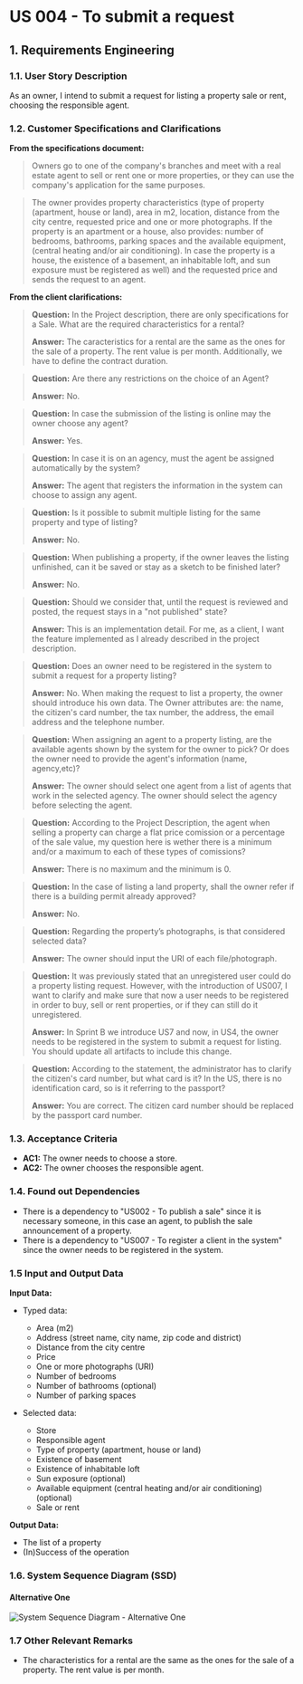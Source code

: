 # US 004 - To submit a request

## 1. Requirements Engineering


### 1.1. User Story Description

As an owner, I intend to submit a request for listing a property sale or rent, choosing the responsible agent.


### 1.2. Customer Specifications and Clarifications 


**From the specifications document:**

> Owners go to one of the company's branches and meet with a real estate agent to sell or rent one or more properties, or they can use the company's application for the same purposes.

> The owner provides property characteristics (type of property (apartment, house or land),
  area in m2, location, distance from the city centre, requested price and one or more photographs. 
  If the property is an apartment or a house, also provides: number of bedrooms, bathrooms, parking 
  spaces and the available equipment, (central heating and/or air conditioning). In case the property 
  is a house, the existence of a basement, an inhabitable loft, and sun exposure must be registered 
  as well) and the requested price and sends the request to an agent.


**From the client clarifications:**

> **Question:** In the Project description, there are only specifications for a Sale. What are the required characteristics for a rental?
>  
> **Answer:** The caracteristics for a rental are the same as the ones for the sale of a property. The rent value is per month. Additionally, we have to define the contract duration.


> **Question:** Are there any restrictions on the choice of an Agent?
>
> **Answer:** No.


> **Question:** In case the submission of the listing is online may the owner choose any agent?
>
> **Answer:** Yes.


> **Question:** In case it is on an agency, must the agent be assigned automatically by the system?
>
> **Answer:** The agent that registers the information in the system can choose to assign any agent.


> **Question:** Is it possible to submit multiple listing for the same property and type of listing?
>
> **Answer:** No.


> **Question:** When publishing a property, if the owner leaves the listing unfinished, can it be saved or stay as a sketch to be finished later?
>
> **Answer:** No.


> **Question:** Should we consider that, until the request is reviewed and posted, the request stays in a "not published" state?
>
> **Answer:** This is an implementation detail. For me, as a client, I want the feature implemented as I already described in the project description.


> **Question:** Does an owner need to be registered in the system to submit a request for a property listing?
>
> **Answer:** No. When making the request to list a property, the owner should introduce his own data. The Owner attributes are: the name, the citizen's card number, the tax number, the address, the email address and the telephone number.


> **Question:** When assigning an agent to a property listing, are the available agents shown by the system for the owner to pick? Or does the owner need to provide the agent's information (name, agency,etc)?
>
> **Answer:** The owner should select one agent from a list of agents that work in the selected agency. The owner should select the agency before selecting the agent.


> **Question:** According to the Project Description, the agent when selling a property can charge a flat price comission or a percentage of the sale value, my question here is wether there is a minimum and/or a maximum to each of these types of comissions?
>
> **Answer:** There is no maximum and the minimum is 0.


> **Question:** In the case of listing a land property, shall the owner refer if there is a building permit already approved?
>
> **Answer:** No.


> **Question:** Regarding the property’s photographs, is that considered selected data?
>
> **Answer:** The owner should input the URI of each file/photograph.


> **Question:**  It was previously stated that an unregistered user could do a property listing request. However, with the introduction of US007, I want to clarify and make sure that now a user needs to be registered in order to buy, sell or rent properties, or if they can still do it unregistered.
>
> **Answer:** In Sprint B we introduce US7 and now, in US4, the owner needs to be registered in the system to submit a request for listing. You should update all artifacts to include this change.


> **Question:** According to the statement, the administrator has to clarify the citizen's card number, but what card is it? In the US, there is no identification card, so is it referring to the passport?
>
> **Answer:** You are correct. The citizen card number should be replaced by the passport card number.


### 1.3. Acceptance Criteria


* **AC1:** The owner needs to choose a store.
* **AC2:** The owner chooses the responsible agent. 


### 1.4. Found out Dependencies


* There is a dependency to "US002 - To publish a sale" since it is necessary someone, in this case an agent, to publish the sale announcement of a property.
* There is a dependency to "US007 - To register a client in the system" since the owner needs to be registered in the system.


### 1.5 Input and Output Data


**Input Data:**

* Typed data:
	* Area (m2) 
	* Address (street name, city name, zip code and district)
	* Distance from the city centre
	* Price
	* One or more photographs (URI)
    * Number of bedrooms
    * Number of bathrooms (optional)
    * Number of parking spaces
	
* Selected data:
    * Store
    * Responsible agent
	* Type of property (apartment, house or land)
    * Existence of basement
    * Existence of inhabitable loft
    * Sun exposure (optional)
    * Available equipment (central heating and/or air conditioning) (optional)
    * Sale or rent


**Output Data:**
* The list of a property
* (In)Success of the operation

### 1.6. System Sequence Diagram (SSD)

#### Alternative One

![System Sequence Diagram - Alternative One](svg/us004-system-sequence-diagram-alternative-one-System_Sequence_Diagram__SSD____Alternative_One.svg)


### 1.7 Other Relevant Remarks

* The characteristics for a rental are the same as the ones for the sale of a property. The rent value is per month.
